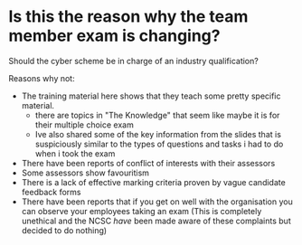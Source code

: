 # Is this the reason why the team member exam is changing?

Should the cyber scheme be in charge of an industry qualification?

Reasons why not:
* The training material here shows that they teach some pretty specific material.
  - there are topics in "The Knowledge" that seem like maybe it is for their multiple choice exam
  - Ive also shared some of the key information from the slides that is suspiciously similar to the types of questions and tasks i had to do when i took the exam
* There have been reports of conflict of interests with their assessors
* Some assessors show favouritism
* There is a lack of effective marking criteria proven by vague candidate feedback forms
* There have been reports that if you get on well with the organisation you can observe your employees taking an exam (This is completely unethical and the NCSC *have* been made aware of these complaints but decided to do nothing)

